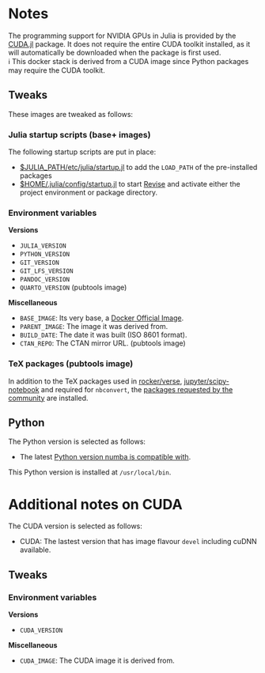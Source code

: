 # Notes

The programming support for NVIDIA GPUs in Julia is provided by the
[CUDA.jl](https://github.com/JuliaGPU/CUDA.jl) package. It does not require the
entire CUDA toolkit installed, as it will automatically be downloaded when the
package is first used.  
:information_source: This docker stack is derived from a CUDA image since Python
packages may require the CUDA toolkit.

## Tweaks

These images are tweaked as follows:

### Julia startup scripts (base+ images)

The following startup scripts are put in place:

* [$JULIA_PATH/etc/julia/startup.jl](base/conf/julia/etc/julia/startup.jl) to add the
  `LOAD_PATH` of the pre-installed packages
* [$HOME/.julia/config/startup.jl](base/conf/user/var/backups/skel/.julia/config/startup.jl)
  to start [Revise](https://github.com/timholy/Revise.jl) and activate either
  the project environment or package directory.

### Environment variables

**Versions**

* `JULIA_VERSION`
* `PYTHON_VERSION`
* `GIT_VERSION`
* `GIT_LFS_VERSION`
* `PANDOC_VERSION`
* `QUARTO_VERSION` (pubtools image)

**Miscellaneous**

* `BASE_IMAGE`: Its very base, a [Docker Official Image](https://hub.docker.com/search?q=&type=image&image_filter=official).
* `PARENT_IMAGE`: The image it was derived from.
* `BUILD_DATE`: The date it was built (ISO 8601 format).
* `CTAN_REPO`: The CTAN mirror URL. (pubtools image)

### TeX packages (pubtools image)

In addition to the TeX packages used in
[rocker/verse](https://github.com/rocker-org/rocker-versioned2/blob/master/scripts/install_texlive.sh),
[jupyter/scipy-notebook](https://github.com/jupyter/docker-stacks/blob/main/scipy-notebook/Dockerfile)
and required for `nbconvert`, the
[packages requested by the community](https://yihui.org/gh/tinytex/tools/pkgs-yihui.txt)
are installed.

## Python

The Python version is selected as follows:

* The latest [Python version numba is compatible with](https://numba.readthedocs.io/en/stable/user/installing.html#compatibility).

This Python version is installed at `/usr/local/bin`.

# Additional notes on CUDA

The CUDA version is selected as follows:

* CUDA: The lastest version that has image flavour `devel` including cuDNN
  available.

## Tweaks

### Environment variables

**Versions**

* `CUDA_VERSION`

**Miscellaneous**

* `CUDA_IMAGE`: The CUDA image it is derived from.
